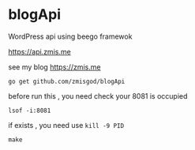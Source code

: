 # blogApi
WordPress api using beego framewok

<a href="https://api.zmis.me">https://api.zmis.me</a>

see my blog <a href="https://zmis.me">https://zmis.me</a>

```
go get github.com/zmisgod/blogApi
```

before run this , you need check your 8081 is occupied

```
lsof -i:8081
```
if exists , you need use `kill -9 PID`

```
make
```